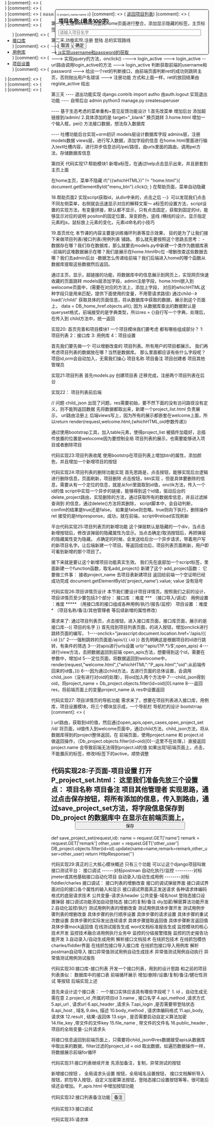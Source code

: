 第一天
实现welcome页面和home页面进行整合，添加显示隐藏的标签，主页标签

第二天
功能实现
    注册
    登陆
总的实现路线  
---》login.html  
-->  js实现username和password的获取   
--->  实现jquery的方法，onclick() ---->  login_active
--->  login_active --url路由调用login_active的方法
--->  login_active 判断获取前端的username和password
--->  给出一个ret的判断接口，由前端页面判断ret的成功则跳转主页，否则抛出用户名错误
--->  注册功能  方式和上面一样，ret的放回结果由registe_active 给出

第三天
---- 退出功能实现  django.contrib import autho
由auth.logout 实现退出功能
---- 自带后台 admin
python3 manage.py createsuperuser

---- 基于生态考虑的菜单重构+意见反馈功能设计
1.首先改菜单  增加后台 添加超链接到/admin/
2.具体添加的是 target="_blank" 换页跳转
3.home.html 增加一个输入框，pei()  方法接口数据，想法存入数据库

---- 吐槽功能后台实现+orm初识
models层设计数据库字段
admins层，注册models数据
views层，进行写入数据，添加字段的信息
在home.html里面进行输入text吐槽内容，进行异步信息访问/pei/路径，由urls里面的路由，调用pei方法，存储数据库信息

第四天
代码实现17:帮助模块1
新增a标签，在通过help点击显示出来，并且嵌套到主页上面

在home主页，菜单不隐藏
if("{{whichHTML}}" != "home.html"){
            document.getElementById("menu_btn").click();
        }
在帮助页面，菜单自动隐藏


18.帮助页面2
实现script获取id，从div中来的，点击之后 --》可以发现我们点击不同左侧菜单，右侧就会迅速显示对应的解释文案～
a标签的设置方法，script设置的实现方法，有变量拼接，默认都不显示，只有点击固定，获取到固定的id，能够显示对应的说明
positon的固定位置，渐变颜色，竖线 /横线的设计。显示指定元素的js，鼠标放上元素的变化，元素id命名的小技巧

19.首页优化
本节课的内容主要是训练循环列表等显示效果，
目的是为了让我们接下来做项目列表/接口列表/用例列表 铺路。
那么就先要按照这个思路去思考：
-数据存在哪？我们存在数据库，那么就要去models.py中新建一个类作为数据库表
-前端的这堆数据展示在哪？我们是展示在home.html中c位
-增删改查这些数据去哪？我们去admin后台
-数据怎么传递给前端？我们后端进入home的哪个函数从数据库提取这些数据然后返回。

通过主页，显示，超链接的功能，将数据库中的信息展示到网页上，实现网页快速收藏的页面跳转
models层添加字段，admin注册字段，home.html嵌入到welocome页面中，(需要在对应的方法上，添加上字段，
对应的whichHTML这种字段只是用来匹配，提供下面使用的变量，不用管请求路径)
通过child--》load('/child/'  获取具体的页面信息，将从数据库中获取的数据，展示到这个页面上，
data = DB_home_href.objects.all();
因为 从数据库查出的数据默认是queryset格式，前端接受的是字典类型，所以res = {}自行写一个字典，处理后，在传入到
child方法中，统一返回



实现20: 首页完善和项目模块1
一个项目模块我们要考虑 都有哪些组成部分？
    1: 项目列表
    2：接口库
    3:  用例库
    4：项目设置

首先我们要先做一个 可以增删改查的 项目列表。所有用户的项目都展示。
我们再考虑项目列表的数据放在哪？当然是数据库。
    那么里面都应该有些什么字段呢？
    项目id,orm会自动加入，无需我们操心
    项目名称
    项目备注
    项目创建者
    项目其他管理员

实现21:项目列表
首先models.py 创建项目表
迁移完成，注册两个项目列表在后台

实现22： 项目列表前后端

// 问题   child_json  出现了问题，res需要初始，要不然下面的没有访问路径没有定义，则不能狗返回数据
先将数据都取出来，新建一个project_list.html  负责展示， url路由注册上
后端views写上，因为所有的展示都嵌套在welcome上面，所以return render(request,welcome.html,{whichHTML,oid参数传递})

通过使用bootstrap工具，加入table元素，使得project_list  被插件加载好，总插件放置的位置是welocome因为要控制全局
项目列表的展示，也需要能够进入项目或者删除项目

代码实现23:项目列表收尾
使用bootstrp在项目列表上增加btn的属性，添加颜色，并且增加一个新增项目的按钮


代码实现24:项目列表的删除功能实现
首先思路是，点击按钮，能够实现后台逻辑进行删除信息，页面刷新，项目删除
点击按钮，btn实现 ，但是具体要删除的信息，需要从有一个定位的信息，就是从fori里面取到id值，onclik方法，传入一个id的值
script中实现一个异步的链接，能够得到这个id值，驱动后台的delete_project路由，实现删除的方法，通过获取所有的数据库信息，并且过滤掉查询到
的信息，通过delete()方法将其删除， 
script脚本中，会自动判断，confim的结果是true还是false， 如果是false则忽略，true则向下执行，删除操作
ret  接受的是httpresponse，成功，就在前端，script中reload实现刷新


平台代码实现25:项目列表页的新增功能
这个弹层默认是隐藏的一个div，当点击新增按钮后，修改该弹层的隐藏属性为显示。当点击确定/取消按钮后，再把弹层的隐藏属性变为隐藏。
点确定的时候，会发送给后台一个异步请求，带着用户写的新项目名字。让后端新建一个项目。等返回成功后，项目列表页面刷新，用户即可看到新增的那个项目了。
<div id="add_project_div" style="width: 50%;backgrround-color:white;border:1px solid black;position: absolute;left:25%;top:30px;padding-left:10px;box-shadow;4px 4px 8px grey;border-radius:5px">
        <h3>项目名称:(最多100字)</h3>
        <input type="text" placeholder="请输入项目名字" style="width: 95%">
        <br><br>
        <button class="btn btn-danger" onclick="javascript:document.getElementById('add_project_div').style.display='none'">取消</button>
        <button class="btn btn-success">确定</button>
        <br><br>
    </div>

接下来就是要让这个新增项目功能真实生效。
我们先在底部加一个script标签，里面新建一个function函数，取名add_project()
新建了这个 add_project函数：
它要做三件事：
接收project_name
去项目表新建项目
返回给前端一个空证明已经成功完成
document.getElementById('project_name').value;  value 没有括号


代码实现26:项目详情页设计
本节我们要设计项目详情页。按照我们之前的设计，项目详情页至少要包括3个部分：
    接口库 ：难度 ***  （接口导入/调试）
    用例设置 ：难度 ***** （用接口库的接口组成各种用例/执行/报告/监控）
    项目设置 ：难度 * （项目名称/备注/其他管理者 等后续新增的属性修改）

  需求来了:
        通过项目列表页，点击按钮，进入接口库页面，接口库页面，展示的是 接口库--{{ 项目的名字 }}
    首先找到项目列表页面，的进入按钮，增加onclick进行跳转页面的编写，
    1----onclick="javascript:document.location.href='/apis/{{ i.id }}/'
    2----强制跳转的页面是/apis/{{ i.id }}  首先明确这是根据项目的id进行跳转，有条件的筛选
    3---对apis进行urls设置  url(r'^apis/(?P<id>.*)/$',open_apis)
    4---进行view方法，去把数据返回到前端 open_apis方法，想要得到这个id，需要在参数中，增加id
    5---定位页面，将数据返回到welocome中，render(request,"welcome.html",{"whichHTML":"P_apis.html","oid":从前端传回来的id值，}))
    6---因为通过child方法，去进行页面的总体设置，会调用child_json（没有进行对oid的处理），将oid加入两个方法中
    7---child_json得到oid，将project_name = Db_project.objects.filter(id=oid)[0].name
    8---返回res，将前端页面上的变量project_name 从 res中设置返回


代码实现27: 项目详情页的导航功能
    需求来了，想要在项目列表进入接口库，用例库，项目设置模块，将三个模块显示成，一个导航栏
导航栏的设计 bootstrrap
[comment]: <> (    <nav class="navbar navbar-default" role="navigation" style="position: absolute;top: 0px;left: 80px;width:-webkit-calc&#40;100% - 200px&#41;;z-index: 1">)
[comment]: <> (    <div class="container-fluid">)
[comment]: <> (    <div class="navbar-header">)
[comment]: <> (        <span style="font-size: xx-small" class="navbar-brand" >项目名称：{{ project_name.name }}</span>)
[comment]: <> (        <a class="navbar-brand" href="/project_list/">返回项目列表</a>)
[comment]: <> (    </div>)
[comment]: <> (    <div>)
[comment]: <> (        <ul class="nav navbar-nav">)
[comment]: <> (            <li class="active"><a href="/apis/{{ project_name.id }}/">接口库</a></li>)
[comment]: <> (            <li><a href="/cases/{{ project_name.id }}/">用例库</a></li>)
[comment]: <> (            <li><a href="/project_set/{{ project_name.id }}/">项目设置</a></li>)
[comment]: <> (        </ul>)
[comment]: <> (    </div>)
[comment]: <> (    </div>)
[comment]: <> (</nav>)
url路由，获取到id的值，然后通过open_apis,open_cases,open_project_set /id/
将页面，id值传入到welcome页面中，通过child方法，child_json方法，将从数据库得到的project整体返回，在
前端页面，使用project.name  和  project.id  做返回操作，（Db_project.objects.filter(id=oid)[0]--这里不在处理，）直接返回project.name 会导致前端无法得到project.id的值
如果出现1前端页面上，点击，不能置灰的标签，修改li标签下的active，顺势调整

代码实现28:子页面-项目设置
打开P_project_set.html：
这里我们准备先放三个设置点：
项目名称
项目备注
项目其他管理者
实现思路，通过点击保存按钮，将所有添加的信息，传入到路由，通过save_project_set方法，将字段信息保存到Db_project 的数据库中
在显示在前端页面上，
<button type="button" onclick="save()" style="margin-left: 15%;width: 70%" class="btn btn-primary btn-lg btn-block">保存</button>
    <script>
        function save() {
        var name = document.getElementById('name').value;
        var remark = document.getElementById('remark').value;
        var other_user = document.getElementById('other_user').value;
        $.get('/save_project_set/'+'{{ project_name.id }}',{
            'name':name,
            'remark':remark,
            'other_user':other_user,
        },function (ret) {
            alert('保存成功')
        })
    }
    </script>
-----------------------------------------------------------
def save_project_set(request,id):
    name = request.GET['name']
    remark = request.GET['remark']
    other_user = request.GET['other_user']
    DB_project.objects.filter(id=id).update(name=name,remark=remark,other_user=other_user)
    return HttpResponse('')

代码实现29:真正的三大核心模块概述
  只有三个功能 可以让这个django项目叫做接口测试平台：
接口调试 ------对标postman
自动化执行/监控 ---------对标jmeter或其他基础接口自动化项目
自动录入/自动生成用例 --------对标fiddler/charles
接口调试：
接口列表的增删改查
接口的调试弹层界面
接口调试界面对应的接口各个属性的输入和显示
接口调试界面真正发送请求
各种请求体编码格式的底层请求技术
公共变量-请求头header
公共变量-域名host
登陆态接口设置弹层
接口调试功能添加自动登陆态
接口的复制/备注
diy加密/解密算法功能开发
2.自动化监控/执行
测试用例列表的增删改查
测试用例具体步骤开发
测试用例步骤列表的增删改查
具体步骤的执行顺序设置
具体步骤的请求设置
具体步骤的重试次数设置
具体步骤的实际发出连续请求
具体步骤提取返回值
具体步骤断言返回值
具体步骤mock返回值
在线测试报告生成
word文档标准报告生成
监控模块的核心技术开发
监控技术融合进用例执行业务中
监控的分级报警措施
监控的历史报告功能开发
3.自动录入/自动生成用例 
解析接口文档技术
在线抓包技术
在线抓包模仿charles/fiddler界面
在线抓包接口导入接口库
在线抓包接口导入用例库
解析postman自动导入
接口异常值测试用例自动生成技术
异常值测试用例自动执行
异常值测试用例测试报告


代码实现30:接口库-接口列表
 开发一个接口列表，用到的设计思路 和之前的项目列表类似：
数据库中的接口表
前端循环展示
增加/删除/设置/复制/备注/健壮性测试 等按钮
后端实现上述

首先来设计这个接口表：
一个接口实体应该具有哪些字段呢？
    1. id ，自动生成无需在意
    2.project_id ,所属的项目id
    3.name , 接口名字
    4.api_method ,请求方式
    5.api_url , 请求url
    6.api_header ,请求头
    7.api_login ,是否需要带登陆状态
    8.api_host , 域名
    9.des, 描述
    10.body_method , 请求体编码格式
    11.api_body, 请求体
    12.result , 结果-返回体
    13.sign , 是否需要启动自定义算法加密
    14.file_key ,带文件的文件key
    15.file_name , 带文件的文件名
    16.public_header , 项目的全局变量-公共请求头

将接口信息返回到前端页面上，只需要将child_json中res数据接受apis从数据库中取出来的数据，filter过滤的project_id = oid
取出数据，如遍历数据操作一样，将数据展示前端for循环

代码实现31:接口列表继续开发
先添加备注，复制，异常测试的按钮

新增接口按钮 ， 全局请求头设置 按钮，全局域名设置按钮，
接口文档解析导入按钮，抓包导入按钮，自定义加密算法按钮，登陆态接口设置按钮等等，很可能后续还会增加。
P_apis.html 中增加按钮功能

代码实现32:接口列表备注功能
<button onclick="open_bz('{{ i.id }}')" class="wqrf_button">备注</button>

<div id="bz" style="display:none;width:50%;height:30%;position:fixed;left:25%;top 35%;background-color;#3c4043;box-shadow:4px 4px 8px grey">
    <input id="which_api" type="text" style="display: none">
    <textarea name="" id="bz_value" style="width:100%;height:80%" placeholder="请输入该接口备注"></textarea>
    <button onclick="save_bz()" style="width: 49.9%;height:20%">保存</button>
    <button onclick="close_bz()" style="width: 49.9%;height:20%">取消</button>
<!--    注意其中有个隐藏的input，
这个是用来存储我们打开的接口的id的，
以便我们点击保存按钮的时候，
系统知道是要保存哪个接口的备注。
注意这个div本体也要隐藏，
只是为了方便调试，
我们在最后才加上隐藏属性。-->
</div>

<script>
    function open_bz(id){
        document.getElementById('bz_value').value = '';  开始清空，不留未修改的痕迹
        $.get('/open_bz/',{
            'api_id':id
        },function (ret){
            document.getElementById('bz').style.display='block';
            document.getElementById('which_api').value = id;
            document.getElementById('bz_value').value = ret;
        })
    }
    function save_bz(){
        id = document.getElementById('which_api').value
        bz_value = document.getElementById('bz_value').value
        $.get('/save_bz',{
            'api_id':id,
            'bz_value':bz_value
        },function (ret){
            document.getElementById('bz').style.display='none';
        })
    }
    function close_bz(){
        document.getElementById('bz').style.display='none';
    }
</script>

代码实现33:接口调试


代码实现35:请求体
